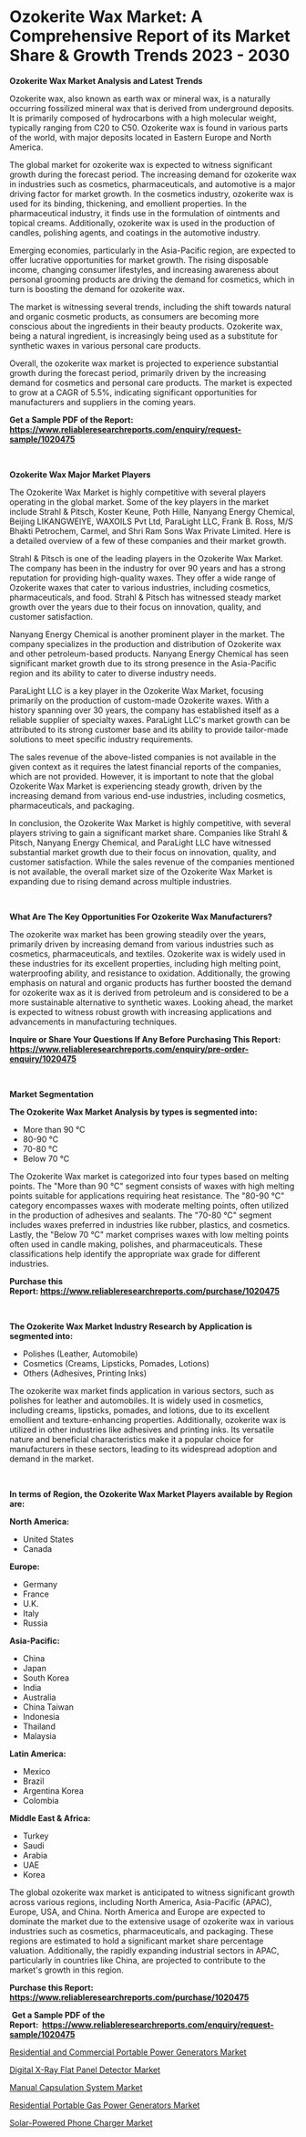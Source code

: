 <p><h1>Ozokerite Wax Market: A Comprehensive Report of its Market Share & Growth Trends 2023 - 2030</h1></p><p><strong>Ozokerite Wax Market Analysis and Latest Trends</strong></p>
<p><p>Ozokerite wax, also known as earth wax or mineral wax, is a naturally occurring fossilized mineral wax that is derived from underground deposits. It is primarily composed of hydrocarbons with a high molecular weight, typically ranging from C20 to C50. Ozokerite wax is found in various parts of the world, with major deposits located in Eastern Europe and North America.</p><p>The global market for ozokerite wax is expected to witness significant growth during the forecast period. The increasing demand for ozokerite wax in industries such as cosmetics, pharmaceuticals, and automotive is a major driving factor for market growth. In the cosmetics industry, ozokerite wax is used for its binding, thickening, and emollient properties. In the pharmaceutical industry, it finds use in the formulation of ointments and topical creams. Additionally, ozokerite wax is used in the production of candles, polishing agents, and coatings in the automotive industry.</p><p>Emerging economies, particularly in the Asia-Pacific region, are expected to offer lucrative opportunities for market growth. The rising disposable income, changing consumer lifestyles, and increasing awareness about personal grooming products are driving the demand for cosmetics, which in turn is boosting the demand for ozokerite wax.</p><p>The market is witnessing several trends, including the shift towards natural and organic cosmetic products, as consumers are becoming more conscious about the ingredients in their beauty products. Ozokerite wax, being a natural ingredient, is increasingly being used as a substitute for synthetic waxes in various personal care products.</p><p>Overall, the ozokerite wax market is projected to experience substantial growth during the forecast period, primarily driven by the increasing demand for cosmetics and personal care products. The market is expected to grow at a CAGR of 5.5%, indicating significant opportunities for manufacturers and suppliers in the coming years.</p></p>
<p><strong>Get a Sample PDF of the Report:&nbsp; <a href="https://www.reliableresearchreports.com/enquiry/request-sample/1020475">https://www.reliableresearchreports.com/enquiry/request-sample/1020475</a></strong></p>
<p>&nbsp;</p>
<p><strong>Ozokerite Wax Major Market Players</strong></p>
<p><p>The Ozokerite Wax Market is highly competitive with several players operating in the global market. Some of the key players in the market include Strahl & Pitsch, Koster Keune, Poth Hille, Nanyang Energy Chemical, Beijing LIKANGWEIYE, WAXOILS Pvt Ltd, ParaLight LLC, Frank B. Ross, M/S Bhakti Petrochem, Carmel, and Shri Ram Sons Wax Private Limited. Here is a detailed overview of a few of these companies and their market growth.</p><p>Strahl & Pitsch is one of the leading players in the Ozokerite Wax Market. The company has been in the industry for over 90 years and has a strong reputation for providing high-quality waxes. They offer a wide range of Ozokerite waxes that cater to various industries, including cosmetics, pharmaceuticals, and food. Strahl & Pitsch has witnessed steady market growth over the years due to their focus on innovation, quality, and customer satisfaction.</p><p>Nanyang Energy Chemical is another prominent player in the market. The company specializes in the production and distribution of Ozokerite wax and other petroleum-based products. Nanyang Energy Chemical has seen significant market growth due to its strong presence in the Asia-Pacific region and its ability to cater to diverse industry needs.</p><p>ParaLight LLC is a key player in the Ozokerite Wax Market, focusing primarily on the production of custom-made Ozokerite waxes. With a history spanning over 30 years, the company has established itself as a reliable supplier of specialty waxes. ParaLight LLC's market growth can be attributed to its strong customer base and its ability to provide tailor-made solutions to meet specific industry requirements.</p><p>The sales revenue of the above-listed companies is not available in the given context as it requires the latest financial reports of the companies, which are not provided. However, it is important to note that the global Ozokerite Wax Market is experiencing steady growth, driven by the increasing demand from various end-use industries, including cosmetics, pharmaceuticals, and packaging.</p><p>In conclusion, the Ozokerite Wax Market is highly competitive, with several players striving to gain a significant market share. Companies like Strahl & Pitsch, Nanyang Energy Chemical, and ParaLight LLC have witnessed substantial market growth due to their focus on innovation, quality, and customer satisfaction. While the sales revenue of the companies mentioned is not available, the overall market size of the Ozokerite Wax Market is expanding due to rising demand across multiple industries.</p></p>
<p>&nbsp;</p>
<p><strong>What Are The Key Opportunities For Ozokerite Wax Manufacturers?</strong></p>
<p><p>The ozokerite wax market has been growing steadily over the years, primarily driven by increasing demand from various industries such as cosmetics, pharmaceuticals, and textiles. Ozokerite wax is widely used in these industries for its excellent properties, including high melting point, waterproofing ability, and resistance to oxidation. Additionally, the growing emphasis on natural and organic products has further boosted the demand for ozokerite wax as it is derived from petroleum and is considered to be a more sustainable alternative to synthetic waxes. Looking ahead, the market is expected to witness robust growth with increasing applications and advancements in manufacturing techniques.</p></p>
<p><strong>Inquire or Share Your Questions If Any Before Purchasing This Report: <a href="https://www.reliableresearchreports.com/enquiry/pre-order-enquiry/1020475">https://www.reliableresearchreports.com/enquiry/pre-order-enquiry/1020475</a></strong></p>
<p>&nbsp;</p>
<p><strong>Market Segmentation</strong></p>
<p><strong>The Ozokerite Wax Market Analysis by types is segmented into:</strong></p>
<p><ul><li>More than 90 °C</li><li>80-90 °C</li><li>70-80 °C</li><li>Below 70 °C</li></ul></p>
<p><p>The Ozokerite Wax market is categorized into four types based on melting points. The "More than 90 °C" segment consists of waxes with high melting points suitable for applications requiring heat resistance. The "80-90 °C" category encompasses waxes with moderate melting points, often utilized in the production of adhesives and sealants. The "70-80 °C" segment includes waxes preferred in industries like rubber, plastics, and cosmetics. Lastly, the "Below 70 °C" market comprises waxes with low melting points often used in candle making, polishes, and pharmaceuticals. These classifications help identify the appropriate wax grade for different industries.</p></p>
<p><strong>Purchase this Report:&nbsp;<a href="https://www.reliableresearchreports.com/purchase/1020475">https://www.reliableresearchreports.com/purchase/1020475</a></strong></p>
<p>&nbsp;</p>
<p><strong>The Ozokerite Wax Market Industry Research by Application is segmented into:</strong></p>
<p><ul><li>Polishes (Leather, Automobile)</li><li>Cosmetics (Creams, Lipsticks, Pomades, Lotions)</li><li>Others (Adhesives, Printing Inks)</li></ul></p>
<p><p>The ozokerite wax market finds application in various sectors, such as polishes for leather and automobiles. It is widely used in cosmetics, including creams, lipsticks, pomades, and lotions, due to its excellent emollient and texture-enhancing properties. Additionally, ozokerite wax is utilized in other industries like adhesives and printing inks. Its versatile nature and beneficial characteristics make it a popular choice for manufacturers in these sectors, leading to its widespread adoption and demand in the market.</p></p>
<p>&nbsp;</p>
<p><strong>In terms of Region, the Ozokerite Wax Market Players available by Region are:</strong></p>
<p>
    <p> <strong> North America: </strong>
        <ul>
            <li>United States</li>
            <li>Canada</li>
        </ul>
        </p> 
    <p> <strong> Europe: </strong>
        <ul>
            <li>Germany</li>
            <li>France</li>
            <li>U.K.</li>
            <li>Italy</li>
            <li>Russia</li>
        </ul>
        </p> 
    <p> <strong> Asia-Pacific: </strong>
        <ul>
            <li>China</li>
            <li>Japan</li>
            <li>South Korea</li>
            <li>India</li>
            <li>Australia</li>
            <li>China Taiwan</li>
            <li>Indonesia</li>
            <li>Thailand</li>
            <li>Malaysia</li>
        </ul>
        </p> 
    <p> <strong> Latin America: </strong>
        <ul>
            <li>Mexico</li>
            <li>Brazil</li>
            <li>Argentina Korea</li>
            <li>Colombia</li>
        </ul>
        </p> 
    <p> <strong> Middle East & Africa: </strong>
        <ul>
            <li>Turkey</li>
            <li>Saudi</li>
            <li>Arabia</li>
            <li>UAE</li>
            <li>Korea</li>
        </ul>
    </p>
    </p>
<p><p>The global ozokerite wax market is anticipated to witness significant growth across various regions, including North America, Asia-Pacific (APAC), Europe, USA, and China. North America and Europe are expected to dominate the market due to the extensive usage of ozokerite wax in various industries such as cosmetics, pharmaceuticals, and packaging. These regions are estimated to hold a significant market share percentage valuation. Additionally, the rapidly expanding industrial sectors in APAC, particularly in countries like China, are projected to contribute to the market's growth in this region.</p></p>
<p><strong>Purchase this Report: <a href="https://www.reliableresearchreports.com/purchase/1020475">https://www.reliableresearchreports.com/purchase/1020475</a></strong></p>
<p>&nbsp;<strong>Get a Sample PDF of the Report:&nbsp;&nbsp;<a href="https://www.reliableresearchreports.com/enquiry/request-sample/1020475">https://www.reliableresearchreports.com/enquiry/request-sample/1020475</a></strong></p>
<p><strong></strong></p>
<p><p><a href="https://medium.com/@aliciahaley1989/residential-and-commercial-portable-power-generators-market-size-market-outlook-and-market-6ed4af623909">Residential and Commercial Portable Power Generators Market</a></p><p><a href="https://medium.com/@yvettelesch/decoding-digital-x-ray-flat-panel-detector-market-metrics-market-share-trends-and-growth-be57766bf623">Digital X-Ray Flat Panel Detector Market</a></p><p><a href="https://medium.com/@luispacocha/manual-capsulation-system-market-size-cagr-trends-2024-2030-8de999e07b78">Manual Capsulation System Market</a></p><p><a href="https://medium.com/@marlonblick/residential-portable-gas-power-generators-market-size-market-outlook-and-market-forecast-2023-to-04401b50b3bb">Residential Portable Gas Power Generators Market</a></p><p><a href="https://medium.com/@keenanmarks2023/solar-powered-phone-charger-market-furnishes-information-on-market-share-market-trends-and-market-d5fa67e90d99">Solar-Powered Phone Charger Market</a></p></p>